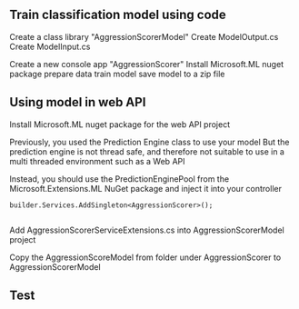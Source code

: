 


## Train classification model using code
Create a class library "AggressionScorerModel"
    Create ModelOutput.cs
    Create ModelInput.cs



Create a new console app "AggressionScorer"
Install Microsoft.ML nuget package
prepare data 
train model
save model to a zip file


## Using model in web API
Install Microsoft.ML nuget package for the web API project

Previously, you used the Prediction Engine class to use your model
But the prediction engine is not thread safe, and therefore not suitable to
use in a multi threaded environment such as a Web API

Instead, you should use the PredictionEnginePool from the Microsoft.Extensions.ML NuGet package and inject it into your controller
```
builder.Services.AddSingleton<AggressionScorer>();


```

Add AggressionScorerServiceExtensions.cs into AggressionScorerModel project

Copy the AggressionScoreModel from folder under AggressionScorer to AggressionScorerModel


## Test
